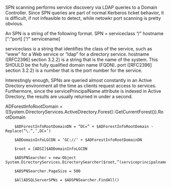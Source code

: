 SPN scanning performs service discovery via LDAP queries to a Domain Controller. Since SPN queries are part of normal Kerberos ticket behavior, it is difficult, if not infeasible to detect, while netowkr port scanning is pretty obvious.


An SPN is a string of the following format.
SPN = serviceclass “/” hostname [“:”port] [“/” servicename]

serviceclass is a string that identifies the class of the service, such as “www” for a Web service or “ldap” for a directory service.
hostname ([RFC2396] section 3.2.2) is a string that is the name of the system. This SHOULD be the fully qualified domain name (FQDN).
port ([RFC2396] section 3.2.2) is a number that is the port number for the service.

Interestingly enough, SPNs are queried almost constantly in an Active Directory environment all the time as clients request access to services. Furthermore, since the servicePrincipalName attribute is indexed in Active Directory, the results are usually returned in under a second.

ADForestInfoRootDomain = ([System.DirectoryServices.ActiveDirectory.Forest]::GetCurrentForest()).RootDomain

        
        $ADForestInfoRootDomainDN = “DC=” + $ADForestInfoRootDomain -Replace(“\.”,’,DC=’)

        $ADDomainInfoLGCDN = ‘GC://’ + $ADForestInfoRootDomainDN

        $root = [ADSI]$ADDomainInfoLGCDN

        $ADSPNSearcher = new-Object System.DirectoryServices.DirectorySearcher($root,”(serviceprincipalname=*sql*)”)

        $ADSPNSearcher.PageSize = 500

        $AllADSQLServerSPNs = $ADSPNSearcher.FindAll()







